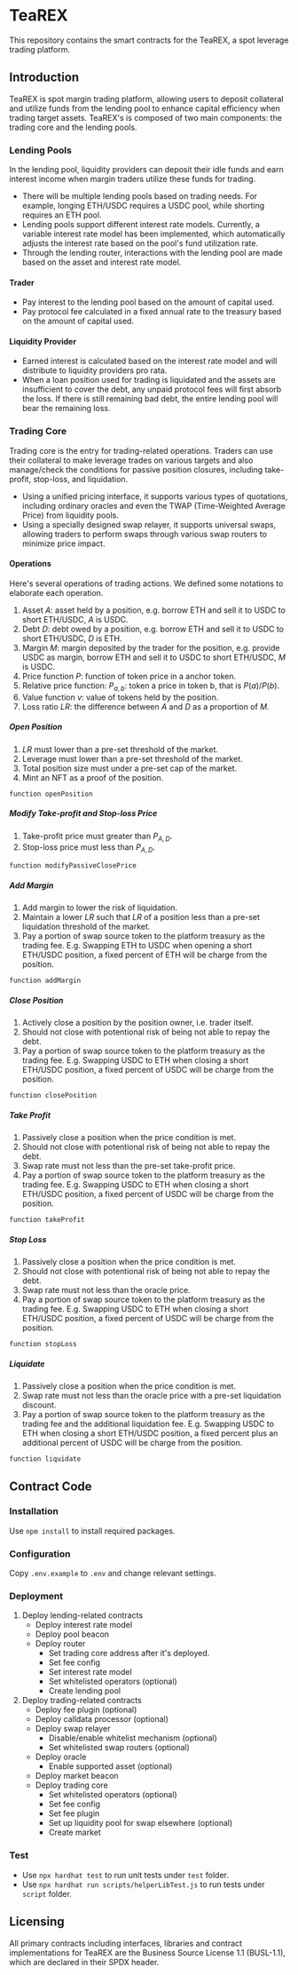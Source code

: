 # TeaREX

This repository contains the smart contracts for the TeaREX, a spot leverage trading platform.

## Introduction

TeaREX is spot margin trading platform, allowing users to deposit collateral and utilize funds from the lending pool to enhance capital efficiency when trading target assets. TeaREX's is composed of two main components: the trading core and the lending pools.

### Lending Pools

In the lending pool, liquidity providers can deposit their idle funds and earn interest income when margin traders utilize these funds for trading.

- There will be multiple lending pools based on trading needs. For example, longing ETH/USDC requires a USDC pool, while shorting requires an ETH pool.
- Lending pools support different interest rate models. Currently, a variable interest rate model has been implemented, which automatically adjusts the interest rate based on the pool's fund utilization rate.
- Through the lending router, interactions with the lending pool are made based on the asset and interest rate model.

#### Trader

- Pay interest to the lending pool based on the amount of capital used.
- Pay protocol fee calculated in a fixed annual rate to the treasury based on the amount of capital used.

#### Liquidity Provider

- Earned interest is calculated based on the interest rate model and will distribute to liquidity providers pro rata.
- When a loan position used for trading is liquidated and the assets are insufficient to cover the debt, any unpaid protocol fees will first absorb the loss. If there is still remaining bad debt, the entire lending pool will bear the remaining loss.

### Trading Core

Trading core is the entry for trading-related operations. Traders can use their collateral to make leverage trades on various targets and also manage/check the conditions for passive position closures, including take-profit, stop-loss, and liquidation.

- Using a unified pricing interface, it supports various types of quotations, including ordinary oracles and even the TWAP (Time-Weighted Average Price) from liquidity pools.
- Using a specially designed swap relayer, it supports universal swaps, allowing traders to perform swaps through various swap routers to minimize price impact.

#### Operations

Here's several operations of trading actions. We defined some notations to elaborate each operation.

1. Asset $A$: asset held by a position, e.g. borrow ETH and sell it to USDC to short ETH/USDC, $A$ is USDC.
2. Debt $D$: debt owed by a position, e.g. borrow ETH and sell it to USDC to short ETH/USDC, $D$ is ETH.
3. Margin $M$: margin deposited by the trader for the position, e.g. provide USDC as margin, borrow ETH and sell it to USDC to short ETH/USDC, $M$ is USDC.
4. Price function $P$: function of token price in a anchor token.
5. Relative price function: $P_{a,b}$: token a price in token b, that is $P(a)/P(b)$.
6. Value function $v$: value of tokens held by the position.
7. Loss ratio $LR$: the difference between $A$ and $D$ as a proportion of $M$.

##### Open Position

1. $LR$ must lower than a pre-set threshold of the market.
2. Leverage must lower than a pre-set threshold of the market.
3. Total position size must under a pre-set cap of the market.
4. Mint an NFT as a proof of the position.

```solidity
function openPosition
```

##### Modify Take-profit and Stop-loss Price

1. Take-profit price must greater than $P_{A,D}$.
2. Stop-loss price must less than $P_{A,D}$.

```solidity
function modifyPassiveClosePrice
```

##### Add Margin

1. Add margin to lower the risk of liquidation.
2. Maintain a lower $LR$ such that $LR$ of a position less than a pre-set liquidation threshold of the market.
3. Pay a portion of swap source token to the platform treasury as the trading fee. E.g. Swapping ETH to USDC when opening a short ETH/USDC position, a fixed percent of ETH will be charge from the position.

```solidity
function addMargin
```

##### Close Position

1. Actively close a position by the position owner, i.e. trader itself.
2. Should not close with potentional risk of being not able to repay the debt.
3. Pay a portion of swap source token to the platform treasury as the trading fee. E.g. Swapping USDC to ETH when closing a short ETH/USDC position, a fixed percent of USDC will be charge from the position.

```solidity
function closePosition
```

##### Take Profit

1. Passively close a position when the price condition is met.
2. Should not close with potentional risk of being not able to repay the debt.
3. Swap rate must not less than the pre-set take-profit price.
4. Pay a portion of swap source token to the platform treasury as the trading fee. E.g. Swapping USDC to ETH when closing a short ETH/USDC position, a fixed percent of USDC will be charge from the position.

```solidity
function takeProfit
```

##### Stop Loss

1. Passively close a position when the price condition is met.
2. Should not close with potentional risk of being not able to repay the debt.
3. Swap rate must not less than the oracle price.
4. Pay a portion of swap source token to the platform treasury as the trading fee. E.g. Swapping USDC to ETH when closing a short ETH/USDC position, a fixed percent of USDC will be charge from the position.

```solidity
function stopLoss
```

##### Liquidate

1. Passively close a position when the price condition is met.
2. Swap rate must not less than the oracle price with a pre-set liquidation discount.
3. Pay a portion of swap source token to the platform treasury as the trading fee and the additional liquidation fee. E.g. Swapping USDC to ETH when closing a short ETH/USDC position, a fixed percent plus an additional percent of USDC will be charge from the position.

```solidity
function liquidate
```

## Contract Code

### Installation

Use `npm install` to install required packages.

### Configuration

Copy `.env.example` to `.env` and change relevant settings.

### Deployment

1. Deploy lending-related contracts
    - Deploy interest rate model
    - Deploy pool beacon
    - Deploy router
        - Set trading core address after it's deployed.
        - Set fee config
        - Set interest rate model
        - Set whitelisted operators (optional)
        - Create lending pool
2. Deploy trading-related contracts
    - Deploy fee plugin (optional)
    - Deploy calldata processor (optional)
    - Deploy swap relayer
        - Disable/enable whitelist mechanism (optional)
        - Set whitelisted swap routers (optional)
    - Deploy oracle
        - Enable supported asset (optional)
    - Deploy market beacon
    - Deploy trading core
        - Set whitelisted operators (optional)
        - Set fee config
        - Set fee plugin
        - Set up liquidity pool for swap elsewhere (optional)
        - Create market

### Test

- Use `npx hardhat test` to run unit tests under `test` folder.
- Use `npx hardhat run scripts/helperLibTest.js` to run tests under `script` folder.

## Licensing

All primary contracts including interfaces, libraries and contract implementations for TeaREX are the Business Source License 1.1 (BUSL-1.1), which are declared in their SPDX header.

